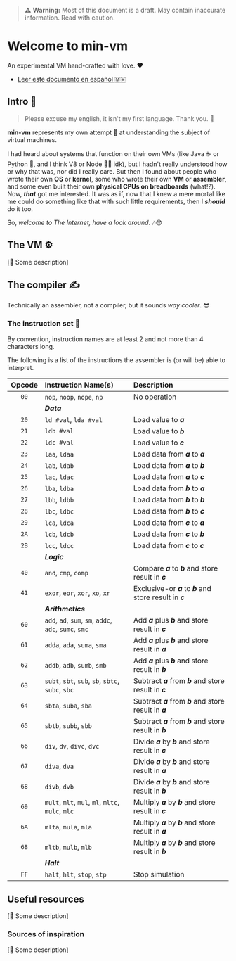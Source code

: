 [//]: # (Author: Itiel Lopez - itiel@soyitiel.com)
[//]: # (Created: 05/08/2021)

> :warning: **Warning:** Most of this document is a draft. May contain inaccurate information. Read with caution.

# Welcome to min-vm

An experimental VM hand-crafted with love. :heart:

* [Leer este documento en español :mexico:](readmes/LEEME.md)

## Intro :star2:

> Please excuse my english, it isn't my first language. Thank you. :pray:

**min-vm** represents my own attempt :muscle: at understanding the subject of virtual machines. 

I had heard about systems that function on their own VMs (like Java :coffee: or Python :snake:, and I think V8 or Node :man_shrugging: idk), but I hadn't really understood how or why that was, nor did I really care. But then I found about people who wrote their own **OS** or **kernel**, some who wrote their own **VM** or **assembler**, and some even built their own **physical CPUs on breadboards** (what⁉). Now, ***that*** got me interested. It was as if, now that I knew a mere mortal like me could do something like that with such little requirements, then I ***should*** do it too.

So, *welcome to The Internet, have a look around*. :notes::sunglasses:

## The VM :gear:

[:construction: Some description]

## The compiler :writing_hand:

Technically an assembler, not a compiler, but it sounds *way cooler*. :sunglasses: 

### The instruction set :dna:

By convention, instruction names are at least 2 and not more than 4 characters long.

The following is a list of the instructions the assembler is (or will be) able to interpret.

| Opcode   | Instruction Name(s)                                    | Description                                                 |
| :------: | :----------------------------------------------------- | :----------------------------------------------------       |
|   `00`   | `nop`, `noop`, `nope`, `np`                            | No operation                                                |
|          | ***Data***                                                                                                           |
|   `20`   | `ld #val`, `lda #val`                                  | Load value to ***a***                                       |
|   `21`   | `ldb #val`                                             | Load value to ***b***                                       |
|   `22`   | `ldc #val`                                             | Load value to ***c***                                       |
|   `23`   | `laa`, `ldaa`                                          | Load data from ***a*** to ***a***                           |
|   `24`   | `lab`, `ldab`                                          | Load data from ***a*** to ***b***                           |
|   `25`   | `lac`, `ldac`                                          | Load data from ***a*** to ***c***                           |
|   `26`   | `lba`, `ldba`                                          | Load data from ***b*** to ***a***                           |
|   `27`   | `lbb`, `ldbb`                                          | Load data from ***b*** to ***b***                           |
|   `28`   | `lbc`, `ldbc`                                          | Load data from ***b*** to ***c***                           |
|   `29`   | `lca`, `ldca`                                          | Load data from ***c*** to ***a***                           |
|   `2A`   | `lcb`, `ldcb`                                          | Load data from ***c*** to ***b***                           |
|   `2B`   | `lcc`, `ldcc`                                          | Load data from ***c*** to ***c***                           |
|          | ***Logic***                                                                                                          |
|   `40`   | `and`, `cmp`, `comp`                                   | Compare ***a*** to ***b*** and store result in ***c***      |
|   `41`   | `exor`, `eor`, `xor`, `xo`, `xr`                       | Exclusive-or ***a*** to ***b*** and store result in ***c*** |
|          | ***Arithmetics***                                                                                                    |
|   `60`   | `add`, `ad`, `sum`, `sm`, `addc`, `adc`, `sumc`, `smc` | Add ***a*** plus ***b*** and store result in ***c***        |
|   `61`   | `adda`, `ada`, `suma`, `sma`                           | Add ***a*** plus ***b*** and store result in ***a***        |
|   `62`   | `addb`, `adb`, `sumb`, `smb`                           | Add ***a*** plus ***b*** and store result in ***b***        |
|   `63`   | `subt`, `sbt`, `sub`, `sb`, `sbtc`, `subc`, `sbc`      | Subtract ***a*** from ***b*** and store result in ***c***   |
|   `64`   | `sbta`, `suba`, `sba`                                  | Subtract ***a*** from ***b*** and store result in ***a***   |
|   `65`   | `sbtb`, `subb`, `sbb`                                  | Subtract ***a*** from ***b*** and store result in ***b***   |
|   `66`   | `div`, `dv`, `divc`, `dvc`                             | Divide ***a*** by ***b*** and store result in ***c***       |
|   `67`   | `diva`, `dva`                                          | Divide ***a*** by ***b*** and store result in ***a***       |
|   `68`   | `divb`, `dvb`                                          | Divide ***a*** by ***b*** and store result in ***b***       |
|   `69`   | `mult`, `mlt`, `mul`, `ml`, `mltc`, `mulc`, `mlc`      | Multiply ***a*** by ***b*** and store result in ***c***     |
|   `6A`   | `mlta`, `mula`, `mla`                                  | Multiply ***a*** by ***b*** and store result in ***a***     |
|   `6B`   | `mltb`, `mulb`, `mlb`                                  | Multiply ***a*** by ***b*** and store result in ***b***     |
|          | ***Halt***                                                                                                           |
|   `FF`   | `halt`, `hlt`, `stop`, `stp`                           | Stop simulation                                             |

## Useful resources

[:construction: Some description]

### Sources of inspiration

[:construction: Some description]
